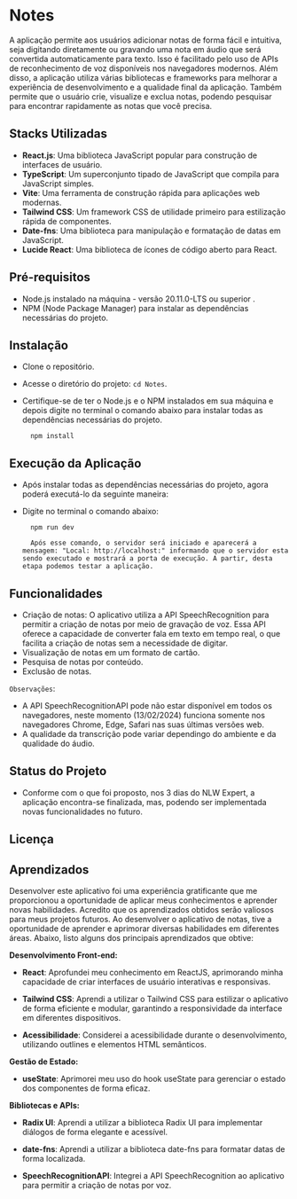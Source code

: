 # Notes

A aplicação permite aos usuários adicionar notas de forma fácil e intuitiva, seja digitando diretamente ou gravando uma nota em áudio que será convertida automaticamente para texto. Isso é facilitado pelo uso de APIs de reconhecimento de voz disponíveis nos navegadores modernos. Além disso, a aplicação utiliza várias bibliotecas e frameworks para melhorar a experiência de desenvolvimento e a qualidade final da aplicação. Também permite que o usuário crie, visualize e exclua notas, podendo pesquisar para encontrar rapidamente as notas que você precisa.

## Stacks Utilizadas

-   **React.js**: Uma biblioteca JavaScript popular para construção de interfaces de usuário.
-   **TypeScript**: Um superconjunto tipado de JavaScript que compila para JavaScript simples.
-   **Vite**: Uma ferramenta de construção rápida para aplicações web modernas.
-   **Tailwind CSS**: Um framework CSS de utilidade primeiro para estilização rápida de componentes.
-   **Date-fns**: Uma biblioteca para manipulação e formatação de datas em JavaScript.
-   **Lucide React**: Uma biblioteca de ícones de código aberto para React.

## Pré-requisitos

-   Node.js instalado na máquina - versão 20.11.0-LTS ou superior .
-   NPM (Node Package Manager) para instalar as dependências necessárias do projeto.

## Instalação

-   Clone o repositório.
-   Acesse o diretório do projeto: `cd Notes`.
-   Certifique-se de ter o Node.js e o NPM instalados em sua máquina e depois digite no terminal o comando abaixo para instalar todas as dependências necessárias do projeto.

          npm install

## Execução da Aplicação

-   Após instalar todas as dependências necessárias do projeto, agora poderá executá-lo da seguinte maneira:
-   Digite no terminal o comando abaixo:

          npm run dev

          Após esse comando, o servidor será iniciado e aparecerá a mensagem: "Local: http://localhost:" informando que o servidor esta sendo executado e mostrará a porta de execução. A partir, desta etapa podemos testar a aplicação.

## Funcionalidades

-   Criação de notas: O aplicativo utiliza a API SpeechRecognition para permitir a criação de notas por meio de gravação de voz. Essa API oferece a capacidade de converter fala em texto em tempo real, o que facilita a criação de notas sem a necessidade de digitar.
-   Visualização de notas em um formato de cartão.
-   Pesquisa de notas por conteúdo.
-   Exclusão de notas.

`Observações`:

-   A API SpeechRecognitionAPI pode não estar disponível em todos os navegadores, neste momento (13/02/2024) funciona somente nos navegadores Chrome, Edge, Safari nas suas últimas versões web.
-   A qualidade da transcrição pode variar dependingo do ambiente e da qualidade do áudio.

## Status do Projeto

-   Conforme com o que foi proposto, nos 3 dias do NLW Expert, a aplicação encontra-se finalizada, mas, podendo ser implementada novas funcionalidades no futuro.

## Licença

## Aprendizados

Desenvolver este aplicativo foi uma experiência gratificante que me proporcionou a oportunidade de aplicar meus conhecimentos e aprender novas habilidades. Acredito que os aprendizados obtidos serão valiosos para meus projetos futuros. Ao desenvolver o aplicativo de notas, tive a oportunidade de aprender e aprimorar diversas habilidades em diferentes áreas. Abaixo, listo alguns dos principais aprendizados que obtive:

**Desenvolvimento Front-end:**

-   **React**: Aprofundei meu conhecimento em ReactJS, aprimorando minha capacidade de criar interfaces de usuário interativas e responsivas.

-   **Tailwind CSS**: Aprendi a utilizar o Tailwind CSS para estilizar o aplicativo de forma eficiente e modular, garantindo a responsividade da interface em diferentes dispositivos.

-   **Acessibilidade**: Considerei a acessibilidade durante o desenvolvimento, utilizando outlines e elementos HTML semânticos.

**Gestão de Estado:**

-   **useState**: Aprimorei meu uso do hook useState para gerenciar o estado dos componentes de forma eficaz.

**Bibliotecas e APIs:**

-   **Radix UI**: Aprendi a utilizar a biblioteca Radix UI para implementar diálogos de forma elegante e acessível.

-   **date-fns**: Aprendi a utilizar a biblioteca date-fns para formatar datas de forma localizada.

-   **SpeechRecognitionAPI**: Integrei a API SpeechRecognition ao aplicativo para permitir a criação de notas por voz.
